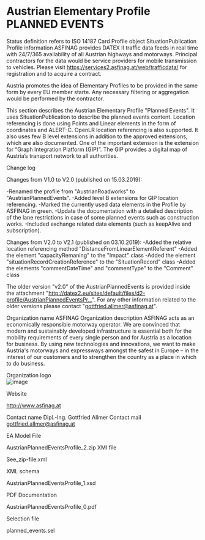 # Austrian Elementary Profile PLANNED EVENTS
Status definition refers to ISO 14187
Card
Profile object
SituationPublication
Profile information
ASFINAG provides DATEX II  traffic data feeds in real time with 24/7/365 availability of all Austrian highways and motorways. Principal contractors for the data would be service providers for mobile transmission to vehicles. Please visit https://services2.asfinag.at/web/trafficdata/ for registration and to acquire a contract.

Austria promotes the idea of Elementary Profiles to be provided in the same form by every EU member starte. Any necessary filtering or aggregation would be performed by the contractor.

This section describes the Austrian Elementary Profile "Planned Events". It uses SituationPublication to describe the planned events content. Location referencing is done using Points and Linear elements in the form of coordinates and ALERT-C. OpenLR location referencing is also supported. It also uses few B level extensions in addition to the approved extensions, which are also documented. One of the important extension is the extension for “Graph Integration Platform (GIP)”. The GIP provides a digital map of Austria’s transport network to all authorities.

Change log

Changes from V1.0 to V2.0 (published on 15.03.2019):

-Renamed the profile from "AustrianRoadworks" to "AustrianPlannedEvents".
-Added level B extensions for GIP location referencing.
-Marked the currently used data elements in the Profile by ASFINAG in green.
-Update the documentation with a detailed description of the lane restrictions in case of some planned events such as construction works. 
-Included exchange related data elements (such as keepAlive and subscription).

Changes from V2.0 to V2.1 (published on 03.10.2019):
-Added the relative location referencing method "DistanceFromLinearElementReferent"
-Added the element "capacityRemaning" to the "Impact" class
-Added the element "situationRecordCreationReference" to the "SituationRecord" class
-Added the elements "commentDateTime" and "commentType" to the "Comment" class

The older version "v2.0" of the AustrianPlannedEvents is provided inside the attachment "http://datex2.eu/sites/default/files/d2-profile/AustrianPlannedEventsPr…".  For any other information related to the older versions please contact "gottfried.allmer@asfinag.at".

Organization name
ASFINAG
Organization description
ASFINAG acts as an economically responsible motorway operator. We are convinced that modern and sustainably developed infrastructure is essential both for the mobility requirements of every single person and for Austria as a location for business. By using new technologies and innovations, we want to make Austria's motorways and expressways amongst the safest in Europe – in the interest of our customers and to strengthen the country as a place in which to do business.

Organization logo<br>
![image](https://github.com/DATEX-II-EU/Profiles/assets/24648804/ed299e8c-8d1e-4907-a2a5-1933b113d889)

Website

http://www.asfinag.at

Contact name
Dipl.-Ing. Gottfried Allmer
Contact mail
gottfried.allmer@asfinag.at

EA Model File

AustrianPlannedEventsProfile_2.zip
XMI file

See_zip-file.xml

XML schema

AustrianPlannedEventsProfile_1.xsd

PDF Documentation

AustrianPlannedEventsProfile_0.pdf

Selection file

planned_events.sel
